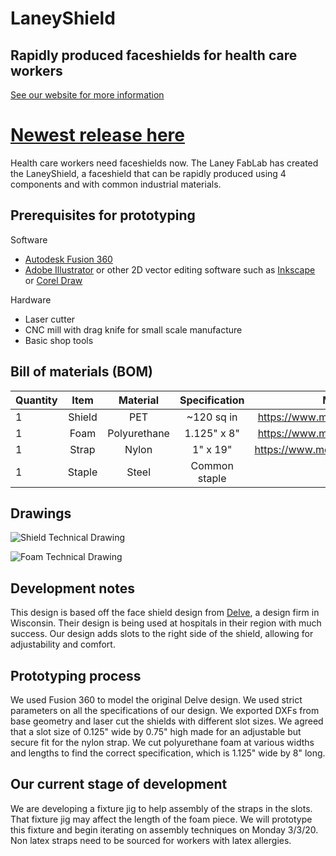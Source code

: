 # LaneyShield
## Rapidly produced faceshields for health care workers
[See our website for more information](https://www.laneyshield.laneyfablab.org/)

# [Newest release here](https://github.com/laneyfablab/LaneyShield/releases)

Health care workers need faceshields now. The Laney FabLab has created the LaneyShield, a faceshield that can be rapidly produced using 4 components and with common industrial materials.

## Prerequisites for prototyping
Software
- [Autodesk Fusion 360](https://www.autodesk.com/products/fusion-360/overview)
- [Adobe Illustrator](https://www.adobe.com/products/illustrator.html) or other 2D vector editing software such as [Inkscape](https://inkscape.org/) or [Corel Draw](https://www.coreldraw.com/en/)

Hardware
- Laser cutter
- CNC mill with drag knife for small scale manufacture
- Basic shop tools

## Bill of materials (BOM)

| Quantity   |      Item      |  Material |  Specification |  McMaster  |
|----------|:-------------:|:-------:|:----:|:---:|
| 1 |  Shield | PET |  ~120 sq in | https://www.mcmaster.com/8567k64 |
| 1 |    Foam   |  Polyurethane |  1.125" x 8"  | https://www.mcmaster.com/8614k84
| 1 | Strap |    Nylon | 1" x 19"  |  https://www.mcmaster.com/88225k68  |
| 1 | Staple |    Steel | Common staple  |    |

## Drawings
![Shield Technical Drawing](https://github.com/laneyfablab/LaneyShield/blob/master/img/shieldDrawing.png "Shield Technical Drawing")

![Foam Technical Drawing](https://github.com/laneyfablab/LaneyShield/blob/master/img/foamDrawing.png "Foam Technical Drawing")


## Development notes

This design is based off the face shield design from [Delve](https://www.delve.com/insights/face-shield-designs-to-fill-the-gap), a design firm in Wisconsin. Their design is being used at hospitals in their region with much success. Our design adds slots to the right side of the shield, allowing for adjustability and comfort.

## Prototyping process

We used Fusion 360 to model the original Delve design. We used strict parameters on all the specifications of our design. We exported DXFs from base geometry and laser cut the shields with different slot sizes. We agreed that a slot size of 0.125" wide by 0.75" high made for an adjustable but secure fit for the nylon strap. We cut polyurethane foam at various widths and lengths to find the correct specification, which is 1.125" wide by 8" long.

## Our current stage of development

We are developing a fixture jig to help assembly of the straps in the slots. That fixture jig may affect the length of the foam piece. We will prototype this fixture and begin iterating on assembly techniques on Monday 3/3/20. Non latex straps need to be sourced for workers with latex allergies.
